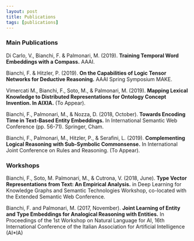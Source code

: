 ```yaml
---
layout: post
title: Publications
tags: [publications]
---
```


### Main Publications

Di Carlo, V., Bianchi, F.  & Palmonari, M. (2019). **Training Temporal Word Embeddings with a Compass.** AAAI.

Bianchi, F.  & Hitzler, P. (2019). **On the Capabilities of Logic Tensor Networks for Deductive Reasoning.** AAAI Spring Symposium MAKE.

Vimercati M., Bianchi, F., Soto, M., & Palmonari, M. (2019). **Mapping Lexical Knowledge to Distributed Representations for Ontology Concept Invention. In AIXIA.** (To Appear).

Bianchi, F., Palmonari, M., & Nozza, D. (2018, October). **Towards Encoding Time in Text-Based Entity Embeddings.** In International Semantic Web Conference (pp. 56-71). Springer, Cham.

Bianchi, F., Palmonari, M., Hitzler, P., & Serafini, L. (2019). **Complementing Logical Reasoning with Sub-Symbolic Commonsense.** In International Joint Conference on Rules and Reasoning. (To Appear).

### Workshops

Bianchi, F., Soto, M. Palmonari, M., & Cutrona, V. (2018, June). **Type Vector Representations from Text: An Empirical Analysis.** in Deep Learning for Knowledge Graphs and Semantic Technologies  Workshop, co-located with the Extended Semantic Web Conference.

Bianchi, F. and Palmonari, M. (2017, November). **Joint Learning of Entity and Type Embeddings for Analogical Reasoning with Entities.** In Proceedings of the 1st Workshop on Natural Language for AI, 16th  International Conference of the Italian Association for Artificial  Intelligence (AI*IA)
